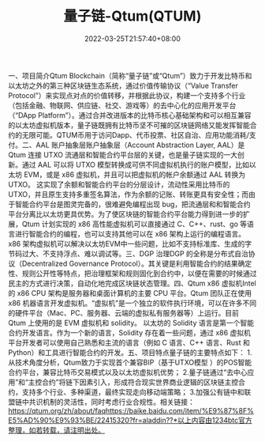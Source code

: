 ﻿---
weight: 
title: "量子链-Qtum(QTUM)"
description: "Qtum Blockchain（简称“量子链”或“Qtum”）致力于开发比特币和以太坊之外的第三种区块链生态系统，通过价值传输协议（“Value Transfer Protocol”）来实现点对点的价值转移，并根据..."
date: 2022-03-25T21:57:40+08:00
lastmod: 2022-03-25T16:45:40+08:00
draft: false
authors: ["Metabd"]
featuredImage: "liangzilian-qtumqtum.webp"
link: ""
tags: ["数字代币","量子链-Qtum(QTUM)"]
categories: ["navigation"]
navigation: ["数字代币"]
lightgallery: true
toc: true
pinned: false
recommend: false
recommend1: false
---
一、项目简介Qtum Blockchain（简称“量子链”或“Qtum”）致力于开发比特币和以太坊之外的第三种区块链生态系统，通过价值传输协议（“Value Transfer Protocol”）来实现点对点的价值转移，并根据此协议，构建一个支持多个行业（包括金融、物联网、供应链、社交、游戏等）的去中心化的应用开发平台（“DApp Platform”）。通过合并改进版本的比特币核心基础架构和可以相互兼容的以太坊虚拟机版本，量子链既拥有比特币坚不可摧的区块链网络又能发挥智能合约的无限可能。QTUM币用于访问Dapp、代币投票、社区自治、应用功能消耗/支付。二、AAL 账户抽象层账户抽象层（Account Abstraction Layer, AAL）是 Qtum 连接 UTXO 流通层和智能合约平台层的关键，也是量子链实现的一大创新。通过 AAL 可以将 UTXO 模型转换成可供不同虚拟机执行的账户模型，比如以太坊 EVM，或是 x86 虚拟机，并且可以把虚拟机的帐户余额通过 AAL 转换为 UTXO。
这实现了余额和智能合约平台的分层设计，流动性采用比特币的 UTXO，并且原生支持多重签名算法，作为余额的记账、转账更具有安全性；而由于智能合约平台是图灵完备的，很难避免编程出现 bug，把流通层和和智能合约平台分离比以太坊更具优势。为了使区块链的智能合约平台能力得到进一步的扩展，Qtum 计划实现的 x86 高性能虚拟机可以直接通过 C、C++、rust、go 等语言进行智能合约的编程，也可以支持其他可以在 x86 架构上运行的编程语言。x86 架构虚拟机可以解决以太坊EVM中一些问题，比如不支持标准库、生成的字节码过大、不支持浮点、难以调试等。三、DGP 治理DGP 的全称是分布式自治协议（Decentralized Governance Protocol）。其关键是利用智能合约的结果确定性、规则公开性等特点，把治理框架和规则固化到合约中，以便在需要的时候通过民主的方式进行决策，自动化地完成区块链状态管理。四、Qtum x86 虚拟机Intel 的 x86 CPU 架构是服务器和桌面计算机的主要 CPU 平台。Qtum 团队正在使用 x86 机器语言开发虚拟机。“虚拟机”是一个独立的软件执行环境，可以在许多不同的硬件平台（Mac、PC、服务器、云端的虚拟私有服务器等）上运行。目前 Qtum 上使用的是 EVM 虚拟机和 solidity。
以太坊的 Solidity 语言是第一个智能合约开发语言。作为一个新的语言，Solidity 存在着一些问题，通过 x86 虚拟机平台开发者可以使用自己熟悉和主流的语言（例如 C 语言、C++ 语言、Rust 和 Python）和工具进行智能合约的开发。五、项目特点量子链的主要特点如下：
1.从技术角度分析，Qtum致力于实现首个兼容BIP（基于UTXO模型 ）的POS智能合约平台，兼容比特币交易模式以及以太坊虚拟机优势；
2.量子链通过“去中心应用”和“主控合约”将链下因素引入，形成符合现实世界商业逻辑的区块链主控合约，支持多个行业、多种渠道，最终实现走向移动端策略；
3.加强公有链中和联盟链中共识机制的灵活性，同时考虑行业合规性。相关链接：https://qtum.org/zh/about/faqhttps://baike.baidu.com/item/%E9%87%8F%E5%AD%90%E9%93%BE/22415320?fr=aladdin??*以上内容由1234btc官方整理，如若转载，请注明出处。
